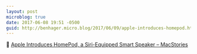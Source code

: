 ```yaml
---
layout: post
microblog: true
date: 2017-06-08 19:51 -0500
guid: http://benhager.micro.blog/2017/06/09/apple-introduces-homepod.html
---
```

📱 [Apple Introduces HomePod, a Siri-Equipped Smart Speaker – MacStories](https://www.macstories.net/news/apple-introduces-homepod-a-siri-equipped-smart-speaker/)
